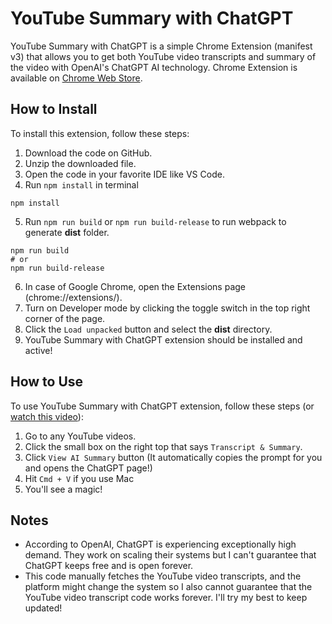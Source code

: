 # YouTube Summary with ChatGPT

YouTube Summary with ChatGPT is a simple Chrome Extension (manifest v3) that allows you to get both YouTube video transcripts and summary of the video with OpenAI's ChatGPT AI technology. Chrome Extension is available on [Chrome Web Store](https://chrome.google.com/webstore/detail/chatgpt-youtube-summary/nmmicjeknamkfloonkhhcjmomieiodli).

## How to Install

To install this extension, follow these steps:

1. Download the code on GitHub.
2. Unzip the downloaded file.
3. Open the code in your favorite IDE like VS Code.
4. Run `npm install` in terminal
```
npm install
```
5. Run `npm run build` or `npm run build-release` to run webpack to generate **dist** folder.
```
npm run build
# or
npm run build-release
```
6. In case of Google Chrome, open the Extensions page (chrome://extensions/).
7. Turn on Developer mode by clicking the toggle switch in the top right corner of the page.
8. Click the `Load unpacked` button and select the **dist** directory.
9. YouTube Summary with ChatGPT extension should be installed and active!

## How to Use

To use YouTube Summary with ChatGPT extension, follow these steps (or [watch this video](https://www.youtube.com/watch?v=pNxsdLif2cs)):

1. Go to any YouTube videos.
2. Click the small box on the right top that says `Transcript & Summary`.
3. Click `View AI Summary` button (It automatically copies the prompt for you and opens the ChatGPT page!)
4. Hit `Cmd + V` if you use Mac
5. You'll see a magic!

## Notes

- According to OpenAI, ChatGPT is experiencing exceptionally high demand. They work on scaling their systems but I can't guarantee that ChatGPT keeps free and is open forever.
- This code manually fetches the YouTube video transcripts, and the platform might change the system so I also cannot guarantee that the YouTube video transcript code works forever. I'll try my best to keep updated!

